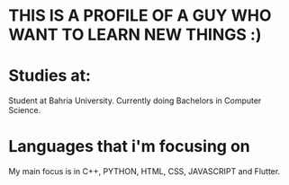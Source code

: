 # THIS IS A PROFILE OF A GUY WHO WANT TO LEARN NEW THINGS :)
<!---
ArmaghanBz/ArmaghanBz is a ✨ special ✨ repository because its `README.md` (this file) appears on your GitHub profile.
You can click the Preview link to take a look at your changes.
--->
# Studies at: 
Student at Bahria University. Currently doing Bachelors in Computer Science.
# Languages that i'm focusing on 
My main focus is in C++, PYTHON, HTML, CSS, JAVASCRIPT and Flutter.
